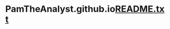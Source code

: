 # PamTheAnalyst.github.io[README.txt](https://github.com/PamTheAnalyst/PamTheAnalyst.github.io/files/11671742/README.txt)
